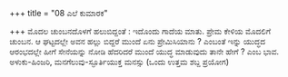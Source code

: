 +++
title = "08 ಎಲೆ ಕುಮಾರಕ"

+++
ಮೊದಲ ಚುಂಬನದೊಳಗೆ ಹಲುಬಿದ್ದಂತೆ : ಇದೊಂದು ಗಾದೆಯ ಮಾತು. ಪ್ರೇಮ ಕೇಳಿಯ ಮೊದಲಿಗೆ ಚುಂಬನ. ಆ ಘಟ್ಟದಲ್ಲೇ ಅವನ ಹಲ್ಲು ಬಿದ್ದರೆ ಮುಂದೆ ಏನು ಪ್ರೇಮಿಸಿಯಾನು ? ಎಂಬಂತೆ ಇನ್ನು ಯುದ್ಧದ ಆರಂಭದಲ್ಲೇ ಹೀಗೆ ಸೇನೆಯನ್ನು ನೋಡಿ ಹೆದರಿದರೆ ಮುಂದೆ ಯುದ್ಧ ಮಾಡುವುದು ತಾನೇ ಹೇಗೆ ? ಎಂಬ ಭಾವ. ಅಳುಕು-ಹಿಂಜರಿ, ಮನಗೆಲುವು-ಸ್ಫೂರ್ತಿಯುಕ್ತ ಮನಸ್ಸು (ಒಂದು ಉತ್ತಮ ಶಬ್ದ ಪ್ರಯೋಗ)